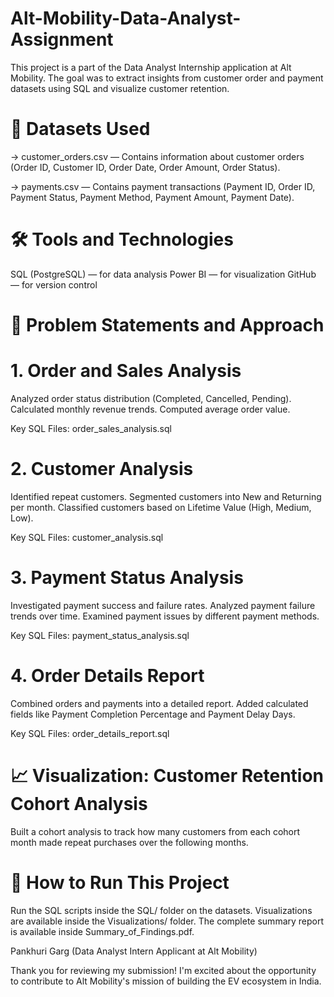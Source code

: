 # Alt-Mobility-Data-Analyst-Assignment
This project is a part of the Data Analyst Internship application at Alt Mobility. The goal was to extract insights from customer order and payment datasets using SQL and visualize customer retention.


# 📁 Datasets Used
-> customer_orders.csv — Contains information about customer orders (Order ID, Customer ID, Order Date, Order Amount, Order Status).

-> payments.csv — Contains payment transactions (Payment ID, Order ID, Payment Status, Payment Method, Payment Amount, Payment Date).

# 🛠️ Tools and Technologies
SQL (PostgreSQL) — for data analysis
Power BI — for visualization
GitHub — for version control

# 🎯 Problem Statements and Approach

# 1. Order and Sales Analysis
Analyzed order status distribution (Completed, Cancelled, Pending).
Calculated monthly revenue trends.
Computed average order value.

Key SQL Files:
order_sales_analysis.sql

# 2. Customer Analysis
Identified repeat customers.
Segmented customers into New and Returning per month.
Classified customers based on Lifetime Value (High, Medium, Low).

Key SQL Files:
customer_analysis.sql

# 3. Payment Status Analysis
Investigated payment success and failure rates.
Analyzed payment failure trends over time.
Examined payment issues by different payment methods.

Key SQL Files:
payment_status_analysis.sql

# 4. Order Details Report
Combined orders and payments into a detailed report.
Added calculated fields like Payment Completion Percentage and Payment Delay Days.

Key SQL Files:
order_details_report.sql

# 📈 Visualization: Customer Retention Cohort Analysis
Built a cohort analysis to track how many customers from each cohort month made repeat purchases over the following months.

# 📌 How to Run This Project
Run the SQL scripts inside the SQL/ folder on the datasets.
Visualizations are available inside the Visualizations/ folder.
The complete summary report is available inside Summary_of_Findings.pdf.

Pankhuri Garg
(Data Analyst Intern Applicant at Alt Mobility)

Thank you for reviewing my submission! I'm excited about the opportunity to contribute to Alt Mobility's mission of building the EV ecosystem in India.



